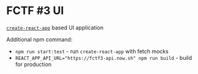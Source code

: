 FCTF #3 UI
==========

[`create-react-app`](https://create-react-app.dev/) based UI application


Additional npm command:
* `npm run start:test` - run `create-react-app` with fetch mocks
* `REACT_APP_API_URL="https://fctf3-api.now.sh" npm run build` - build for production
